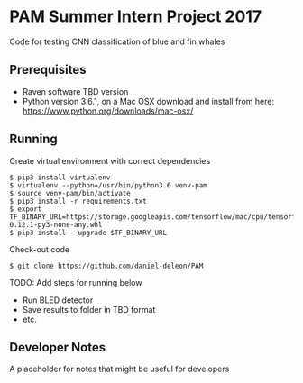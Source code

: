 # PAM Summer Intern Project 2017

Code for testing CNN classification of blue and fin whales

## Prerequisites

- Raven software TBD version
- Python version  3.6.1, on a Mac OSX download and install from here:
 https://www.python.org/downloads/mac-osx/


## Running

Create virtual environment with correct dependencies

    $ pip3 install virtualenv
    $ virtualenv --python=/usr/bin/python3.6 venv-pam
    $ source venv-pam/bin/activate
    $ pip3 install -r requirements.txt
    $ export TF_BINARY_URL=https://storage.googleapis.com/tensorflow/mac/cpu/tensorflow-0.12.1-py3-none-any.whl
    $ pip3 install --upgrade $TF_BINARY_URL

Check-out code

    $ git clone https://github.com/daniel-deleon/PAM

TODO: Add steps for running below

*  Run BLED detector
*  Save results to folder in TBD format
*  etc.

## Developer Notes

A placeholder for notes that might be useful for developers

